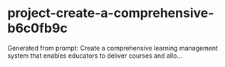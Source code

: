# project-create-a-comprehensive-b6c0fb9c
Generated from prompt: Create a comprehensive learning management system that enables educators to deliver courses and allo...
